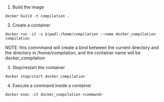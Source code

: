 1. Build the image

```
docker build -t compilation .
```

2. Create a container

```
docker run -it -v $(pwd):/home/compilation --name docker_compilation compilation
```
 NOTE: this commmand will create a bind  between the current directory and the directory in /home/compilation, and the container name will be docker_compilation


3. Stop/restart the container

```
docker stop/start docker_compilation
```

4. Execute a command inside a container

```
docker exec -it docker_compilation <command>
```


